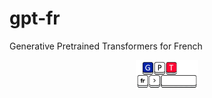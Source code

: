 # gpt-fr
Generative Pretrained Transformers for French

<p align="center">
  <img src="imgs/logo.png" width="100">
</p>

